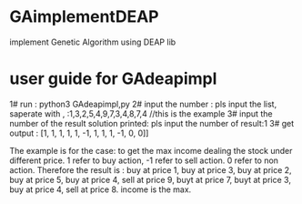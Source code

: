 # GAimplementDEAP
implement Genetic Algorithm using DEAP lib

# user guide for GAdeapimpl
1# run : 
  python3 GAdeapimpl,py
2# input the number : 
  pls input the list, saperate with , :1,3,2,5,4,9,7,3,4,8,7,4  //this is the example
3# input the number of the result solution printed: 
  pls input the number of result:1
3# get output : 
  [1, 1, 1, 1, 1, -1, 1, 1, 1, -1, 0, 0]]
  
 The example is for the case: to get the max income dealing the stock under different price.
 1 refer to buy action, -1 refer to sell action. 0 refer to non action.
 Therefore the result is : 
  buy at price 1, buy at price 3, buy at price 2, buy at price 5, buy at price 4,
  sell at price 9,
  buyt at price 7, buyt at price 3, buy at price 4, 
  sell at price 8.
  income is the max.
 
 
 #
 
 
 
